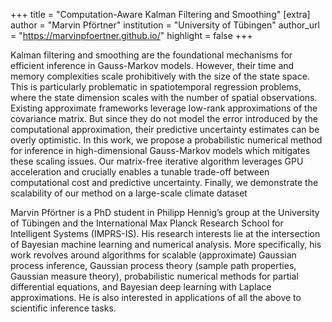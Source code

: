 +++
title = "Computation-Aware Kalman Filtering and Smoothing"
[extra]
author = "Marvin Pförtner"
institution = "University of Tübingen"
author_url = "https://marvinpfoertner.github.io/"
highlight = false
+++

Kalman filtering and smoothing are the foundational mechanisms for efficient inference in Gauss-Markov models. However, their time and memory complexities scale prohibitively with the size of the state space. This is particularly problematic in spatiotemporal regression problems, where the state dimension scales with the number of spatial observations. Existing approximate frameworks leverage low-rank approximations of the covariance matrix. But since they do not model the error introduced by the computational approximation, their predictive uncertainty estimates can be overly optimistic. In this work, we propose a probabilistic numerical method for inference in high-dimensional Gauss-Markov models which mitigates these scaling issues. Our matrix-free iterative algorithm leverages GPU acceleration and crucially enables a tunable trade-off between computational cost and predictive uncertainty. Finally, we demonstrate the scalability of our method on a large-scale climate dataset

Marvin Pförtner is a PhD student in Philipp Hennig’s group at the University of Tübingen and the International Max Planck Research School for Intelligent Systems (IMPRS-IS). His research interests lie at the intersection of Bayesian machine learning and numerical analysis. More specifically, his work revolves around algorithms for scalable (approximate) Gaussian process inference, Gaussian process theory (sample path properties, Gaussian measure theory), probabilistic numerical methods for partial differential equations, and Bayesian deep learning with Laplace approximations. He is also interested in applications of all the above to scientific inference tasks.
